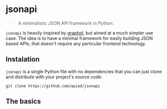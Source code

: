 # jsonapi

> A minimalistic JSON API framework in Python.

`jsonapi` is heavily inspired by [graphql](https://graphql.org), but aimed at a much simpler use case. The idea is to have a minimal framework for easily building JSON based APIs, that doesn't require any particular frontend technology.

## Instalation

`jsonapi` is a single Python file with no dependencies that you can just clone and distribute with your project's source code:

    git clone https://github.com/apiad/jsonapi

## The basics

